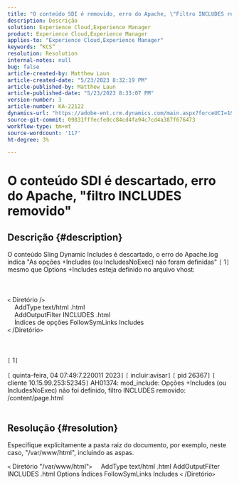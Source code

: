 ```yaml
---
title: "O conteúdo SDI é removido, erro do Apache, \"Filtro INCLUDES removido\""
description: Descrição
solution: Experience Cloud,Experience Manager
product: Experience Cloud,Experience Manager
applies-to: "Experience Cloud,Experience Manager"
keywords: “KCS”
resolution: Resolution
internal-notes: null
bug: false
article-created-by: Matthew Laun
article-created-date: "5/23/2023 8:32:19 PM"
article-published-by: Matthew Laun
article-published-date: "5/23/2023 8:33:07 PM"
version-number: 3
article-number: KA-22122
dynamics-url: "https://adobe-ent.crm.dynamics.com/main.aspx?forceUCI=1&pagetype=entityrecord&etn=knowledgearticle&id=72bd3ce5-a8f9-ed11-8849-6045bd0065b6"
source-git-commit: 09831fffecfe0cc84cd4fa94c7cd4a387f676473
workflow-type: tm+mt
source-wordcount: '117'
ht-degree: 3%

---
```


# O conteúdo SDI é descartado, erro do Apache, &quot;filtro INCLUDES removido&quot;

## Descrição {#description}

O conteúdo Sling Dynamic Includes é descartado, o erro do Apache.log indica &quot;As opções +Includes (ou IncludesNoExec) não foram definidas&quot; `[` 1`]`  mesmo que Options +Includes esteja definido no arquivo vhost:<br><br> <br><br>`<` Diretório /`>`
<br>    AddType text/html .html
<br>    AddOutputFilter INCLUDES .html
<br>    Índices de opções FollowSymLinks Includes
<br>`<` /Diretório`>` <br><br> <br><br>`[` 1`]` <br><br>`[` quinta-feira, 04 07:49:7.220011 2023`]`  `[` incluir:avisar`]`  `[` pid 26367`]`  `[` cliente 10.15.99.253:52345`]`  AH01374: mod_include: Opções +Includes (ou IncludesNoExec) não foi definido, filtro INCLUDES removido: /content/page.html
<br> 

## Resolução {#resolution}


Especifique explicitamente a pasta raiz do documento, por exemplo, neste caso, &quot;/var/www/html&quot;, incluindo as aspas.

`<` Diretório &quot;/var/www/html&quot;`>`
    AddType text/html .html AddOutputFilter INCLUDES .html Options Índices FollowSymLinks Includes
`<` /Diretório`>`
